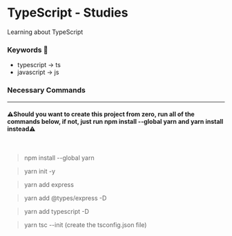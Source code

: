 # TypeScript - Studies
Learning about TypeScript


### Keywords 🔑
- typescript -> ts
- javascript -> js

### Necessary Commands 
---

#### ⚠️Should you want to create this project from zero, run all of the commands below, if not, just run **npm install --global yarn** and **yarn install** instead⚠️

<br>


> npm install --global yarn

> yarn init -y

> yarn add express

> yarn add @types/express -D

> yarn add typescript -D

> yarn tsc --init (create the tsconfig.json file)

> 






<br>
